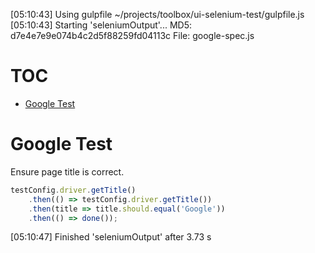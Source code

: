 [05:10:43] Using gulpfile ~/projects/toolbox/ui-selenium-test/gulpfile.js
[05:10:43] Starting 'seleniumOutput'...
MD5: d7e4e7e9e074b4c2d5f88259fd04113c File: google-spec.js
# TOC
   - [Google Test](#google-test)
<a name=""></a>
 
<a name="google-test"></a>
# Google Test
Ensure page title is correct.

```js
testConfig.driver.getTitle()
    .then(() => testConfig.driver.getTitle())
    .then(title => title.should.equal('Google'))
    .then(() => done());
```

[05:10:47] Finished 'seleniumOutput' after 3.73 s
